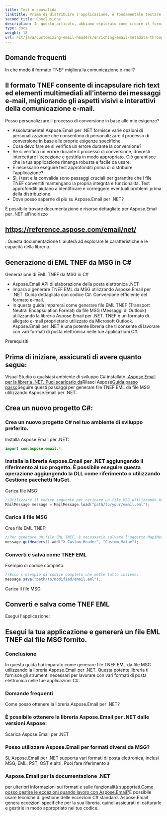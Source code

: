 ```yaml
---
title: Test e convalida
linktitle: Prima di distribuire l'applicazione, è fondamentale testare approfonditamente il processo di conversione e convalidare i file TNEF risultanti. Questo passaggio garantisce che i file convertiti mantengano la loro integrità e funzionalità.
second_title: Conclusione
description: In questo articolo, abbiamo esplorato come creare il formato TNEF da file MSG utilizzando Aspose.Email per .NET. Abbiamo appreso l'importanza del formato TNEF, discusso le funzionalità di Aspose.Email per .NET e seguito passo dopo passo il processo di conversione dei file MSG nel formato TNEF.
type: docs
weight: 18
url: /it/java/customizing-email-headers/enriching-email-metadata-through-headers/
---
```


## Domande frequenti

In che modo il formato TNEF migliora la comunicazione e-mail?

## Il formato TNEF consente di incapsulare rich text ed elementi multimediali all'interno dei messaggi e-mail, migliorando gli aspetti visivi e interattivi della comunicazione e-mail.

Posso personalizzare il processo di conversione in base alle mie esigenze?

- Assolutamente! Aspose.Email per .NET fornisce varie opzioni di personalizzazione che consentono di personalizzare il processo di conversione in base alle proprie esigenze specifiche.
- Cosa devo fare se si verifica un errore durante la conversione?
- Se si verifica un errore durante il processo di conversione, dovresti intercettare l'eccezione e gestirla in modo appropriato. Ciò garantisce che la tua applicazione rimanga robusta e facile da usare.
- È necessario eseguire test approfonditi prima di distribuire l'applicazione?
- Sì, i test e la convalida sono passaggi cruciali per garantire che i file TNEF convertiti mantengano la propria integrità e funzionalità. Test approfonditi aiutano a identificare e correggere eventuali problemi prima della distribuzione.
- Dove posso saperne di più su Aspose.Email per .NET?

È possibile trovare documentazione e risorse dettagliate per Aspose.Email per .NET all'indirizzo

## https://reference.aspose.com/email/net/

. Questa documentazione ti aiuterà ad esplorare le caratteristiche e le capacità della libreria.

##  Generazione di EML TNEF da MSG in C#

 Generazione di EML TNEF da MSG in C#

-  Aspose.Email API di elaborazione della posta elettronica .NET
-  Impara a generare TNEF EML da MSG utilizzando Aspose.Email per .NET. Guida dettagliata con codice C#. Conversione efficiente del formato e-mail.
- In questa guida imparerai come generare file EML TNEF (Transport Neutral Encapsulation Format) da file MSG (Messaggi di Outlook) utilizzando la libreria Aspose.Email per .NET. TNEF è un formato di allegato e-mail proprietario utilizzato da Microsoft Outlook. Aspose.Email per .NET è una potente libreria che ti consente di lavorare con vari formati di posta elettronica nelle tue applicazioni C#.

Prerequisiti

## Prima di iniziare, assicurati di avere quanto segue:

Visual Studio o qualsiasi ambiente di sviluppo C# installato.[ Aspose.Email per la libreria .NET. Puoi scaricarlo da](https://releases.aspose.com/email/java/)Rilasci Aspose[Guida passo passo](https://reference.aspose.com/email/java/)Seguire questi passaggi per generare file TNEF EML da file MSG utilizzando Aspose.Email per .NET:

## Crea un nuovo progetto C#:

### Crea un nuovo progetto C# nel tuo ambiente di sviluppo preferito.

Installa Aspose.Email per .NET:

```java
import com.aspose.email.*;
```

### Installa la libreria Aspose.Email per .NET aggiungendo il riferimento al tuo progetto. È possibile eseguire questa operazione aggiungendo la DLL come riferimento o utilizzando Gestione pacchetti NuGet.

Carica file MSG:

```java
//Utilizzare il codice seguente per caricare un file MSG utilizzando Aspose.Email:
MailMessage message = MailMessage.load("path/to/your/email.eml");
```

###  Carica il file MSG

Crea file EML TNEF:

```java
//Per generare un file EML TNEF, è necessario salvare l'oggetto MapiMessage nel formato EML. Il formato TNEF verrà generato automaticamente:
message.getHeaders().add("X-Custom-Header", "Custom Value");
```

###  Converti e salva come TNEF EML

Esempio di codice completo:

```java
//Ecco l'esempio di codice completo che mette tutto insieme:
message.save("path/to/modified/email.eml");
```

 Carica il file MSG

##  Converti e salva come TNEF EML

Esegui l'applicazione:

## Esegui la tua applicazione e genererà un file EML TNEF dal file MSG fornito.

### Conclusione

In questa guida hai imparato come generare file TNEF EML da file MSG utilizzando la libreria Aspose.Email per .NET. Questa potente libreria ti fornisce gli strumenti necessari per lavorare con vari formati di posta elettronica nelle tue applicazioni C#.

### Domande frequenti

Come posso ottenere la libreria Aspose.Email per .NET?

###  È possibile ottenere la libreria Aspose.Email per .NET dalle versioni Aspose:

Scarica Aspose.Email per .NET

### Posso utilizzare Aspose.Email per formati diversi da MSG?

 Sì, Aspose.Email per .NET supporta vari formati di posta elettronica, inclusi MSG, EML, PST, OST e altri. Puoi fare riferimento a

### Aspose.Email per la documentazione .NET

 per ulteriori informazioni sui formati e sulle funzionalità supportati.[Come posso gestire le eccezioni quando lavoro con Aspose.Email?](https://reference.aspose.com/email/java/)È possibile usare tecniche di gestione delle eccezioni C# standard. Aspose.Email genera eccezioni specifiche per la sua libreria, quindi assicurati di catturarle e gestirle in modo appropriato nel tuo codice.